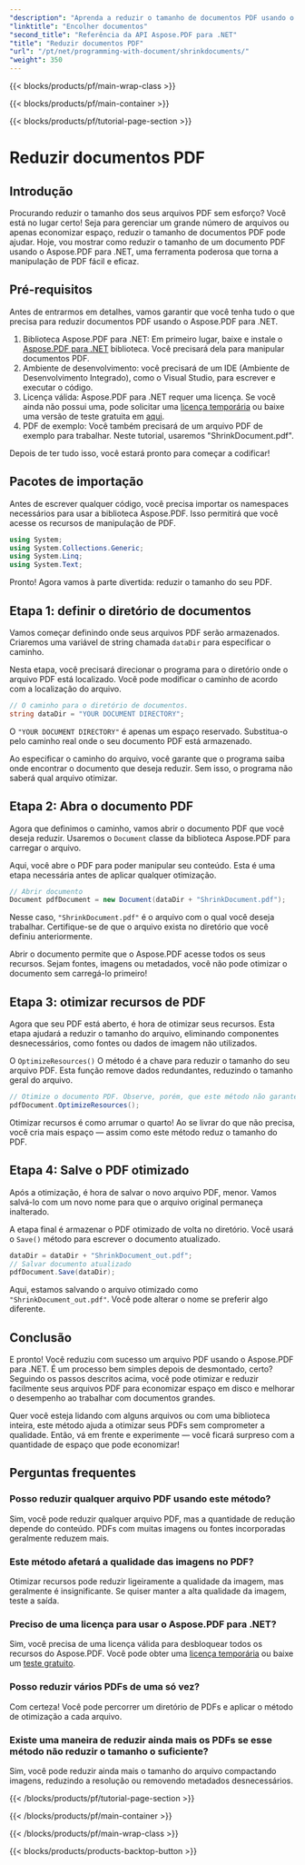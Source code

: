 ```yaml
---
"description": "Aprenda a reduzir o tamanho de documentos PDF usando o Aspose.PDF para .NET neste guia passo a passo. Otimize os recursos do PDF e reduza o tamanho do arquivo sem comprometer a qualidade."
"linktitle": "Encolher documentos"
"second_title": "Referência da API Aspose.PDF para .NET"
"title": "Reduzir documentos PDF"
"url": "/pt/net/programming-with-document/shrinkdocuments/"
"weight": 350
---
```


{{< blocks/products/pf/main-wrap-class >}}

{{< blocks/products/pf/main-container >}}

{{< blocks/products/pf/tutorial-page-section >}}

# Reduzir documentos PDF

## Introdução

Procurando reduzir o tamanho dos seus arquivos PDF sem esforço? Você está no lugar certo! Seja para gerenciar um grande número de arquivos ou apenas economizar espaço, reduzir o tamanho de documentos PDF pode ajudar. Hoje, vou mostrar como reduzir o tamanho de um documento PDF usando o Aspose.PDF para .NET, uma ferramenta poderosa que torna a manipulação de PDF fácil e eficaz.

## Pré-requisitos

Antes de entrarmos em detalhes, vamos garantir que você tenha tudo o que precisa para reduzir documentos PDF usando o Aspose.PDF para .NET.

1. Biblioteca Aspose.PDF para .NET: Em primeiro lugar, baixe e instale o [Aspose.PDF para .NET](https://releases.aspose.com/pdf/net/) biblioteca. Você precisará dela para manipular documentos PDF.
2. Ambiente de desenvolvimento: você precisará de um IDE (Ambiente de Desenvolvimento Integrado), como o Visual Studio, para escrever e executar o código.
3. Licença válida: Aspose.PDF para .NET requer uma licença. Se você ainda não possui uma, pode solicitar uma [licença temporária](https://purchase.aspose.com/temporary-license/) ou baixe uma versão de teste gratuita em [aqui](https://releases.aspose.com/).
4. PDF de exemplo: Você também precisará de um arquivo PDF de exemplo para trabalhar. Neste tutorial, usaremos "ShrinkDocument.pdf".

Depois de ter tudo isso, você estará pronto para começar a codificar!


## Pacotes de importação

Antes de escrever qualquer código, você precisa importar os namespaces necessários para usar a biblioteca Aspose.PDF. Isso permitirá que você acesse os recursos de manipulação de PDF.

```csharp
using System;
using System.Collections.Generic;
using System.Linq;
using System.Text;
```

Pronto! Agora vamos à parte divertida: reduzir o tamanho do seu PDF.

## Etapa 1: definir o diretório de documentos

Vamos começar definindo onde seus arquivos PDF serão armazenados. Criaremos uma variável de string chamada `dataDir` para especificar o caminho.

Nesta etapa, você precisará direcionar o programa para o diretório onde o arquivo PDF está localizado. Você pode modificar o caminho de acordo com a localização do arquivo.

```csharp
// O caminho para o diretório de documentos.
string dataDir = "YOUR DOCUMENT DIRECTORY";
```

O `"YOUR DOCUMENT DIRECTORY"` é apenas um espaço reservado. Substitua-o pelo caminho real onde o seu documento PDF está armazenado.

Ao especificar o caminho do arquivo, você garante que o programa saiba onde encontrar o documento que deseja reduzir. Sem isso, o programa não saberá qual arquivo otimizar.


## Etapa 2: Abra o documento PDF

Agora que definimos o caminho, vamos abrir o documento PDF que você deseja reduzir. Usaremos o `Document` classe da biblioteca Aspose.PDF para carregar o arquivo.

Aqui, você abre o PDF para poder manipular seu conteúdo. Esta é uma etapa necessária antes de aplicar qualquer otimização.

```csharp
// Abrir documento
Document pdfDocument = new Document(dataDir + "ShrinkDocument.pdf");
```

Nesse caso, `"ShrinkDocument.pdf"` é o arquivo com o qual você deseja trabalhar. Certifique-se de que o arquivo exista no diretório que você definiu anteriormente.

Abrir o documento permite que o Aspose.PDF acesse todos os seus recursos. Sejam fontes, imagens ou metadados, você não pode otimizar o documento sem carregá-lo primeiro!

## Etapa 3: otimizar recursos de PDF

Agora que seu PDF está aberto, é hora de otimizar seus recursos. Esta etapa ajudará a reduzir o tamanho do arquivo, eliminando componentes desnecessários, como fontes ou dados de imagem não utilizados.

O `OptimizeResources()` O método é a chave para reduzir o tamanho do seu arquivo PDF. Esta função remove dados redundantes, reduzindo o tamanho geral do arquivo.

```csharp
// Otimize o documento PDF. Observe, porém, que este método não garante a redução do documento
pdfDocument.OptimizeResources();
```

Otimizar recursos é como arrumar o quarto! Ao se livrar do que não precisa, você cria mais espaço — assim como este método reduz o tamanho do PDF.

## Etapa 4: Salve o PDF otimizado

Após a otimização, é hora de salvar o novo arquivo PDF, menor. Vamos salvá-lo com um novo nome para que o arquivo original permaneça inalterado.

A etapa final é armazenar o PDF otimizado de volta no diretório. Você usará o `Save()` método para escrever o documento atualizado.

```csharp
dataDir = dataDir + "ShrinkDocument_out.pdf";
// Salvar documento atualizado
pdfDocument.Save(dataDir);
```

Aqui, estamos salvando o arquivo otimizado como `"ShrinkDocument_out.pdf"`. Você pode alterar o nome se preferir algo diferente.

## Conclusão

E pronto! Você reduziu com sucesso um arquivo PDF usando o Aspose.PDF para .NET. É um processo bem simples depois de desmontado, certo? Seguindo os passos descritos acima, você pode otimizar e reduzir facilmente seus arquivos PDF para economizar espaço em disco e melhorar o desempenho ao trabalhar com documentos grandes.

Quer você esteja lidando com alguns arquivos ou com uma biblioteca inteira, este método ajuda a otimizar seus PDFs sem comprometer a qualidade. Então, vá em frente e experimente — você ficará surpreso com a quantidade de espaço que pode economizar!

## Perguntas frequentes

### Posso reduzir qualquer arquivo PDF usando este método?
Sim, você pode reduzir qualquer arquivo PDF, mas a quantidade de redução depende do conteúdo. PDFs com muitas imagens ou fontes incorporadas geralmente reduzem mais.

### Este método afetará a qualidade das imagens no PDF?
Otimizar recursos pode reduzir ligeiramente a qualidade da imagem, mas geralmente é insignificante. Se quiser manter a alta qualidade da imagem, teste a saída.

### Preciso de uma licença para usar o Aspose.PDF para .NET?
Sim, você precisa de uma licença válida para desbloquear todos os recursos do Aspose.PDF. Você pode obter uma [licença temporária](https://purchase.aspose.com/temporary-license/) ou baixe um [teste gratuito](https://releases.aspose.com/).

### Posso reduzir vários PDFs de uma só vez?
Com certeza! Você pode percorrer um diretório de PDFs e aplicar o método de otimização a cada arquivo.

### Existe uma maneira de reduzir ainda mais os PDFs se esse método não reduzir o tamanho o suficiente?
Sim, você pode reduzir ainda mais o tamanho do arquivo compactando imagens, reduzindo a resolução ou removendo metadados desnecessários.

{{< /blocks/products/pf/tutorial-page-section >}}

{{< /blocks/products/pf/main-container >}}

{{< /blocks/products/pf/main-wrap-class >}}

{{< blocks/products/products-backtop-button >}}